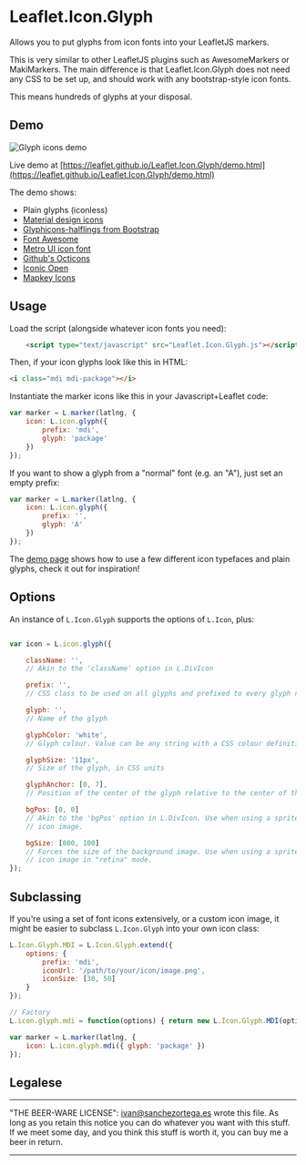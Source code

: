 
# Leaflet.Icon.Glyph

Allows you to put glyphs from icon fonts into your LeafletJS markers.

This is very similar to other LeafletJS plugins such as AwesomeMarkers or
MakiMarkers. The main difference is that Leaflet.Icon.Glyph does not need any
CSS to be set up, and should work with any bootstrap-style icon fonts.

This means hundreds of glyphs at your disposal.


## Demo

![Glyph icons demo](https://leaflet.github.io/Leaflet.Icon.Glyph/demo.png)

Live demo at [https://leaflet.github.io/Leaflet.Icon.Glyph/demo.html](https://leaflet.github.io/Leaflet.Icon.Glyph/demo.html)

The demo shows:
* Plain glyphs (iconless)
* <a href='https://materialdesignicons.com/'>Material design icons</a>
* <a href='http://getbootstrap.com/components/#glyphicons'>Glyphicons-halflings from Bootstrap</a>
* <a href='https://fontawesome.com'>Font Awesome</a>
* <a href='http://metroui.org.ua/font.html'>Metro UI icon font</a>
* <a href='https://github.com/github/octicons'>Github's Octicons</a>
* <a href='https://github.com/iconic/open-iconic'>Iconic Open</a>
* <a href='https://github.com/mapshakers/mapkeyicons'>Mapkey Icons</a>


## Usage

Load the script (alongside whatever icon fonts you need):

```html
	<script type="text/javascript" src="Leaflet.Icon.Glyph.js"></script>
```

Then, if your icon glyphs look like this in HTML:
```html
<i class="mdi mdi-package"></i>
```

Instantiate the marker icons like this in your Javascript+Leaflet code:

```js
var marker = L.marker(latlng, {
	icon: L.icon.glyph({
		prefix: 'mdi',
		glyph: 'package'
	})
});
```

If you want to show a glyph from a "normal" font (e.g. an "A"), just set an empty prefix:

```js
var marker = L.marker(latlng, {
	icon: L.icon.glyph({
		prefix: '',
		glyph: 'A'
	})
});
```

The [demo page](https://leaflet.github.io/Leaflet.Icon.Glyph/demo.html) shows how to use a few different icon typefaces and plain glyphs, check it out for inspiration!

## Options

An instance of `L.Icon.Glyph` supports the options of `L.Icon`, plus:

```js

var icon = L.icon.glyph({

	className: '',
	// Akin to the 'className' option in L.DivIcon

	prefix: '',
	// CSS class to be used on all glyphs and prefixed to every glyph name

	glyph: '',
	// Name of the glyph

	glyphColor: 'white',
	// Glyph colour. Value can be any string with a CSS colour definition.

	glyphSize: '11px',
	// Size of the glyph, in CSS units

	glyphAnchor: [0, 7],
	// Position of the center of the glyph relative to the center of the icon.

	bgPos: [0, 0]
	// Akin to the 'bgPos' option in L.DivIcon. Use when using a sprite for the
	// icon image.

	bgSize: [800, 100]
	// Forces the size of the background image. Use when using a sprite for the
	// icon image in "retina" mode.
});
```


## Subclassing

If you're using a set of font icons extensively, or a custom icon image, it might
be easier to subclass `L.Icon.Glyph` into your own icon class:

```js
L.Icon.Glyph.MDI = L.Icon.Glyph.extend({
	options: {
		prefix: 'mdi',
		iconUrl: '/path/to/your/icon/image.png',
		iconSize: [30, 50]
	}
});

// Factory
L.icon.glyph.mdi = function(options) { return new L.Icon.Glyph.MDI(options); };

var marker = L.marker(latlng, {
	icon: L.icon.glyph.mdi({ glyph: 'package' })
});
```



## Legalese

----------------------------------------------------------------------------

"THE BEER-WARE LICENSE":
<ivan@sanchezortega.es> wrote this file. As long as you retain this notice you
can do whatever you want with this stuff. If we meet some day, and you think
this stuff is worth it, you can buy me a beer in return.

----------------------------------------------------------------------------
